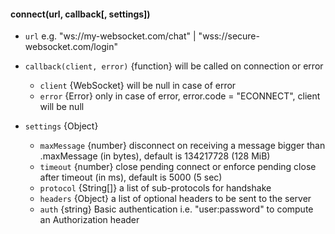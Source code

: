 

#### connect(url, callback[, settings])

* `url` <string>
    e.g. "ws://my-websocket.com/chat" | "wss://secure-websocket.com/login"

* `callback(client, error)` {function} 
    will be called on connection or error
    * `client` {WebSocket} will be null in case of error
    * `error` {Error} only in case of error, error.code = "ECONNECT", client will be null

* `settings` {Object}
    * `maxMessage` {number} disconnect on receiving a message bigger than .maxMessage (in bytes),
      default is 134217728 (128 MiB)
    * `timeout` {number}  close pending connect or enforce pending close after timeout (in ms),
      default is 5000 (5 sec)
    * `protocol` {String[]} a list of sub-protocols for handshake
    * `headers` {Object} a list of optional headers to be sent to the server
    * `auth` {string} Basic authentication i.e. "user:password" to compute an Authorization header
